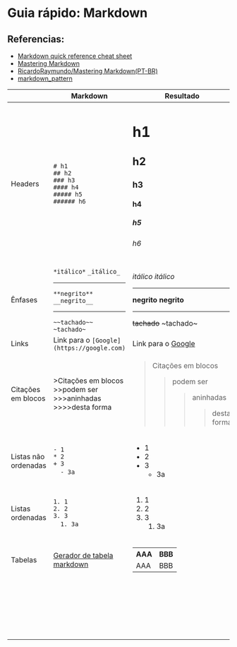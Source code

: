 # Guia rápido: Markdown

## Referencias:
- [Markdown quick reference cheat sheet](https://en.support.wordpress.com/markdown-quick-reference/)
- [Mastering Markdown](https://guides.github.com/features/mastering-markdown/)
- [RicardoRaymundo/Mastering Markdown(PT-BR)](https://github.com/RicardoRaymundo/tutorial_package_example/tree/master/mastering_markdown)
- [markdown_pattern](https://github.com/RicardoRaymundo/tutorial_package_example/tree/master/markdown_pattern)


|  | Markdown | Resultado |
|---|----------|-----------|
|Headers  |`# h1` <br> `## h2` <br> `### h3` <br> `#### h4` <br> `##### h5` <br> `###### h6`  | <h1>h1</h1> <h2>h2</h2> <h3>h3</h3> <h4>h4</h4> <h5>h5</h5> <h6>h6</h6>|
|Ênfases  |`*itálico*` `_itálico_` <hr> `**negrito**` `__negrito__`  <hr> `~~tachado~~` `~tachado~` |*_itálico_*  _itálico_ <hr> **negrito** __negrito__ <hr> ~~tachado~~ ~tachado~|
|Links  |Link para o `[Google](https://google.com)`  |Link para o [Google](https://google.com)  |
|Citações em blocos  |>Citações em blocos <br> >>podem ser <br> >>>aninhadas <br> >>>>desta forma   |<blockquote>Citações em blocos<blockquote>podem ser<blockquote>aninhadas<blockquote>desta forma</blockquote></blockquote></blockquote></blockquote>  |
|Listas não ordenadas  |`- 1` <br> `* 2` <br> `+ 3` <br>  &emsp;`- 3a`  |<ul> <li> 1 </li> <li> 2 </li> <li> 3 <ul> <li> 3a </li> </ul> </li> </ul> |
|Listas ordenadas  |`1. 1` <br> `2. 2` <br> `3. 3` <br>  &emsp;`1. 3a`  |<ol> <li> 1 </li> <li> 2 </li> <li> 3 <ol> <li> 3a </li> </ol> </li> </ol> |
|Tabelas  |[Gerador de tabela markdown](https://www.tablesgenerator.com/markdown_tables)  |<table> <tr> <th>AAA</th> <th>BBB</th> </tr> <tr> <td>AAA</td> <td>BBB</td> </tr> </table>  |
|  |  |  |
|  |  |  |
|  |  |  |
|  |  |  |
|  |  |  |
|  |  |  |
|  |  |  |
|  |  |  |
|  |  |  |
|  |  |  |
|  |  |  |
|  |  |  |
|  |  |  |
|  |  |  |
|  |  |  |
|  |  |  |
|  |  |  |
|  |  |  |
|  |  |  |
|  |  |  |
|  |  |  |
|  |  |  |